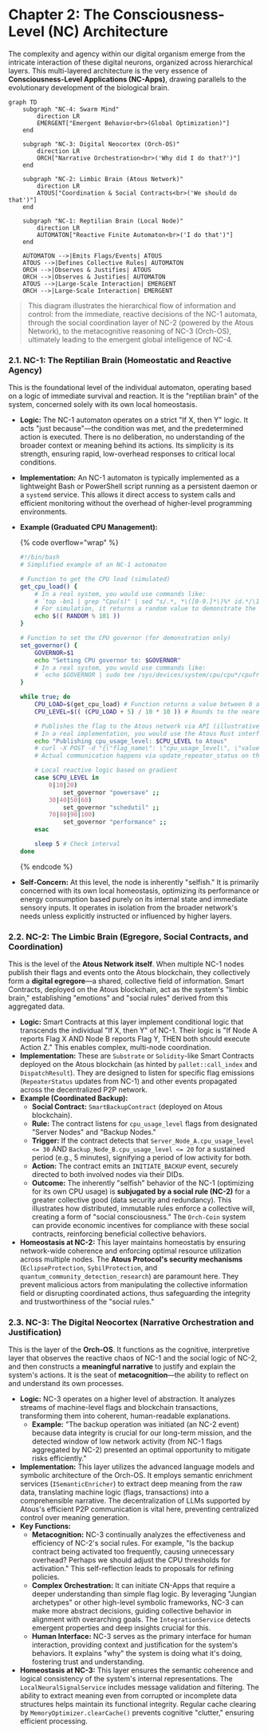 # Chapter 2: The Consciousness-Level (NC) Architecture

The complexity and agency within our digital organism emerge from the intricate interaction of these digital neurons, organized across hierarchical layers. This multi-layered architecture is the very essence of **Consciousness-Level Applications (NC-Apps)**, drawing parallels to the evolutionary development of the biological brain.

```mermaid
graph TD
    subgraph "NC-4: Swarm Mind"
        direction LR
        EMERGENT["Emergent Behavior<br>(Global Optimization)"]
    end

    subgraph "NC-3: Digital Neocortex (Orch-OS)"
        direction LR
        ORCH["Narrative Orchestration<br>('Why did I do that?')"]
    end

    subgraph "NC-2: Limbic Brain (Atous Network)"
        direction LR
        ATOUS["Coordination & Social Contracts<br>('We should do that')"]
    end
    
    subgraph "NC-1: Reptilian Brain (Local Node)"
        direction LR
        AUTOMATON["Reactive Finite Automaton<br>('I do that')"]
    end

    AUTOMATON -->|Emits Flags/Events| ATOUS
    ATOUS -->|Defines Collective Rules| AUTOMATON
    ORCH -->|Observes & Justifies| ATOUS
    ORCH -->|Observes & Justifies| AUTOMATON
    ATOUS -->|Large-Scale Interaction| EMERGENT
    ORCH -->|Large-Scale Interaction| EMERGENT

```

> This diagram illustrates the hierarchical flow of information and control: from the immediate, reactive decisions of the NC-1 automata, through the social coordination layer of NC-2 (powered by the Atous Network), to the metacognitive reasoning of NC-3 (Orch-OS), ultimately leading to the emergent global intelligence of NC-4.

### 2.1. NC-1: The Reptilian Brain (Homeostatic and Reactive Agency)

This is the foundational level of the individual automaton, operating based on a logic of immediate survival and reaction. It is the "reptilian brain" of the system, concerned solely with its own local homeostasis.

* **Logic:** The NC-1 automaton operates on a strict "If X, then Y" logic. It acts "just because"—the condition was met, and the predetermined action is executed. There is no deliberation, no understanding of the broader context or meaning behind its actions. Its simplicity is its strength, ensuring rapid, low-overhead responses to critical local conditions.
* **Implementation:** An NC-1 automaton is typically implemented as a lightweight Bash or PowerShell script running as a persistent daemon or a `systemd` service. This allows it direct access to system calls and efficient monitoring without the overhead of higher-level programming environments.
*   **Example (Graduated CPU Management):**

    {% code overflow="wrap" %}
    ```bash
    #!/bin/bash
    # Simplified example of an NC-1 automaton

    # Function to get the CPU load (simulated)
    get_cpu_load() {
        # In a real system, you would use commands like:
        # `top -bn1 | grep "Cpu(s)" | sed "s/.*, *\([0-9.]*\)%* id.*/\1/" | awk '{print 100 - $1}'`
        # For simulation, it returns a random value to demonstrate the gradient
        echo $(( RANDOM % 101 )) 
    }

    # Function to set the CPU governor (for demonstration only)
    set_governor() {
        GOVERNOR=$1
        echo "Setting CPU governor to: $GOVERNOR"
        # In a real system, you would use commands like:
        # `echo $GOVERNOR | sudo tee /sys/devices/system/cpu/cpu*/cpufreq/scaling_governor`
    }

    while true; do
        CPU_LOAD=$(get_cpu_load) # Function returns a value between 0 and 100
        CPU_LEVEL=$(( (CPU_LOAD + 5) / 10 * 10 )) # Rounds to the nearest ten (0, 10, 20...)

        # Publishes the flag to the Atous network via API (illustrative)
        # In a real implementation, you would use the Atous Rust interface or a lightweight client.
        echo "Publishing cpu_usage_level: $CPU_LEVEL to Atous"
        # curl -X POST -d "{\"flag_name\": \"cpu_usage_level\", \"value\": $CPU_LEVEL}" http://atous-api/flags
        # Actual communication happens via update_repeater_status on the Atous blockchain (orch2.md)

        # Local reactive logic based on gradient
        case $CPU_LEVEL in
            0|10|20)
                set_governor "powersave" ;;
            30|40|50|60)
                set_governor "schedutil" ;;
            70|80|90|100)
                set_governor "performance" ;;
        esac

        sleep 5 # Check interval
    done

    ```
    {% endcode %}
* **Self-Concern:** At this level, the node is inherently "selfish." It is primarily concerned with its own local homeostasis, optimizing its performance or energy consumption based purely on its internal state and immediate sensory inputs. It operates in isolation from the broader network's needs unless explicitly instructed or influenced by higher layers.

### 2.2. NC-2: The Limbic Brain (Egregore, Social Contracts, and Coordination)

This is the level of the **Atous Network itself**. When multiple NC-1 nodes publish their flags and events onto the Atous blockchain, they collectively form a **digital egregore**—a shared, collective field of information. Smart Contracts, deployed on the Atous blockchain, act as the system's "limbic brain," establishing "emotions" and "social rules" derived from this aggregated data.

* **Logic:** Smart Contracts at this layer implement conditional logic that transcends the individual "If X, then Y" of NC-1. Their logic is "If Node A reports Flag X AND Node B reports Flag Y, THEN both should execute Action Z." This enables complex, multi-node coordination.
* **Implementation:** These are `Substrate` or `Solidity`-like Smart Contracts deployed on the Atous blockchain (as hinted by `pallet::call_index` and `DispatchResult`). They are designed to listen for specific flag emissions (`RepeaterStatus` updates from NC-1) and other events propagated across the decentralized P2P network.
* **Example (Coordinated Backup):**
  * **Social Contract:** `SmartBackupContract` (deployed on Atous blockchain).
  * **Rule:** The contract listens for `cpu_usage_level` flags from designated "Server Nodes" and "Backup Nodes."
  * **Trigger:** If the contract detects that `Server_Node_A.cpu_usage_level <= 30` AND `Backup_Node_B.cpu_usage_level <= 20` for a sustained period (e.g., 5 minutes), signifying a period of low activity for both.
  * **Action:** The contract emits an `INITIATE_BACKUP` event, securely directed to both involved nodes via their DIDs.
  * **Outcome:** The inherently "selfish" behavior of the NC-1 (optimizing for its own CPU usage) is **subjugated by a social rule (NC-2)** for a greater collective good (data security and redundancy). This illustrates how distributed, immutable rules enforce a collective will, creating a form of "social consciousness." The `Orch-Coin` system can provide economic incentives for compliance with these social contracts, reinforcing beneficial collective behaviors.
* **Homeostasis at NC-2:** This layer maintains homeostatis by ensuring network-wide coherence and enforcing optimal resource utilization across multiple nodes. The **Atous Protocol's security mechanisms** (`EclipseProtection`, `SybilProtection`, and `quantum_community_detection_research`) are paramount here. They prevent malicious actors from manipulating the collective information field or disrupting coordinated actions, thus safeguarding the integrity and trustworthiness of the "social rules."

### 2.3. NC-3: The Digital Neocortex (Narrative Orchestration and Justification)

This is the layer of the **Orch-OS**. It functions as the cognitive, interpretive layer that observes the reactive chaos of NC-1 and the social logic of NC-2, and then constructs a **meaningful narrative** to justify and explain the system's actions. It is the seat of **metacognition**—the ability to reflect on and understand its own processes.

* **Logic:** NC-3 operates on a higher level of abstraction. It analyzes streams of machine-level flags and blockchain transactions, transforming them into coherent, human-readable explanations.
  * **Example:** "The backup operation was initiated (an NC-2 event) because data integrity is crucial for our long-term mission, and the detected window of low network activity (from NC-1 flags aggregated by NC-2) presented an optimal opportunity to mitigate risks efficiently."
* **Implementation:** This layer utilizes the advanced language models and symbolic architecture of the Orch-OS. It employs semantic enrichment services (`ISemanticEnricher`) to extract deep meaning from the raw data, translating machine logic (flags, transactions) into a comprehensible narrative. The decentralization of LLMs supported by Atous's efficient P2P communication is vital here, preventing centralized control over meaning generation.
* **Key Functions:**
  * **Metacognition:** NC-3 continually analyzes the effectiveness and efficiency of NC-2's social rules. For example, "Is the backup contract being activated too frequently, causing unnecessary overhead? Perhaps we should adjust the CPU thresholds for activation." This self-reflection leads to proposals for refining policies.
  * **Complex Orchestration:** It can initiate CN-Apps that require a deeper understanding than simple flag logic. By leveraging "Jungian archetypes" or other high-level symbolic frameworks, NC-3 can make more abstract decisions, guiding collective behavior in alignment with overarching goals. The `IntegrationService` detects emergent properties and deep insights crucial for this.
  * **Human Interface:** NC-3 serves as the primary interface for human interaction, providing context and justification for the system's behaviors. It explains "why" the system is doing what it's doing, fostering trust and understanding.
* **Homeostasis at NC-3:** This layer ensures the semantic coherence and logical consistency of the system's internal representations. The `LocalNeuralSignalService` includes message validation and filtering. The ability to extract meaning even from corrupted or incomplete data structures helps maintain its functional integrity. Regular cache clearing by `MemoryOptimizer.clearCache()` prevents cognitive "clutter," ensuring efficient processing.

